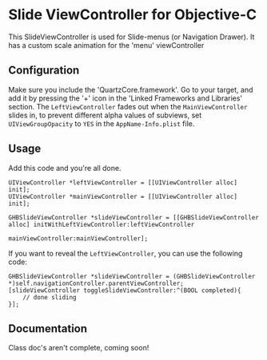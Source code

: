 Slide ViewController for Objective-C
======================================

This SlideViewController is used for Slide-menus (or Navigation Drawer). 
It has a custom scale animation for the 'menu' viewController

Configuration
-------------

Make sure you include the 'QuartzCore.framework'. Go to your target, and add it by pressing the '+' icon in the 'Linked Frameworks and Libraries' section.
The `LeftViewController` fades out when the `MainViewController` slides in, to prevent different alpha values of subviews, set `UIViewGroupOpacity` to `YES` in the `AppName-Info.plist` file.

Usage
-------------
Add this code and you're all done.

	UIViewController *leftViewController = [[UIViewController alloc] init];
	UIViewController *mainViewController = [[UIViewController alloc] init];

	GHBSlideViewController *slideViewController = [[GHBSlideViewController alloc] initWithLeftViewController:leftViewController
    	                                                                mainViewController:mainViewController];

If you want to reveal the `LeftViewController`, you can use the following code:

	GHBSlideViewController *slideViewController = (GHBSlideViewController *)self.navigationController.parentViewController;
	[slideViewController toggleSlideViewController:^(BOOL completed){
	    // done sliding
	}];


Documentation
-------------
Class doc's aren't complete, coming soon!